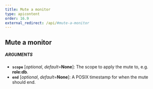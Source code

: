 ```yaml
---
title: Mute a monitor
type: apicontent
order: 16.9
external_redirect: /api/#mute-a-monitor
---
```


## Mute a monitor

##### ARGUMENTS

*   **`scope`** [*optional*, *default*=**None**]:
    The scope to apply the mute to, e.g. **role:db**.
*   **`end`** [*optional*, *default*=**None**]:
    A POSIX timestamp for when the mute should end.
